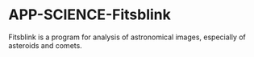 APP-SCIENCE-Fitsblink
=====================

Fitsblink is a program for analysis of astronomical images, especially of asteroids and comets.
